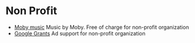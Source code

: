 # Non Profit #

- [Moby music](http://www.mobygratis.com/film-music.html) Music by Moby. Free of charge for non-profit organization
- [Google Grants](http://www.google.com/grants) Ad support for non-profit organization

